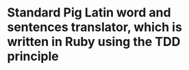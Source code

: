 # Standard Pig Latin word and sentences translator, which is written in Ruby using the TDD principle
